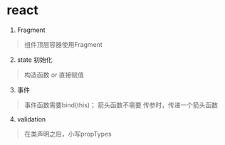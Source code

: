 # react 

1. Fragment
> 组件顶层容器使用Fragment

2. state 初始化
> 构造函数 or 直接赋值

3. 事件
> 事件函数需要bind(this)； 箭头函数不需要
> 传参时，传递一个箭头函数

4. validation
> 在类声明之后，小写propTypes